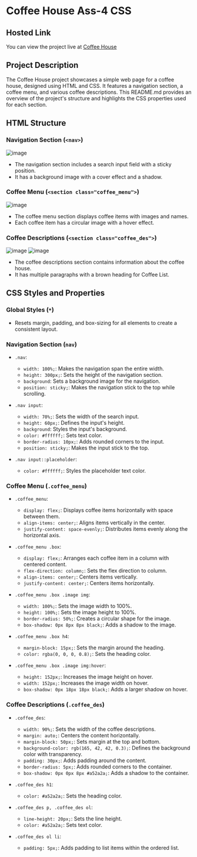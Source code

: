 # Coffee House Ass-4 CSS

## Hosted Link
You can view the project live at [Coffee House](https://saifulislam05.github.io/coffee-house/)

## Project Description
The Coffee House project showcases a simple web page for a coffee house, designed using HTML and CSS. It features a navigation section, a coffee menu, and various coffee descriptions. This README.md provides an overview of the project's structure and highlights the CSS properties used for each section.

## HTML Structure

### Navigation Section (`<nav>`)
![image](https://github.com/saifulislam05/coffee-house/assets/73392705/4f4e9440-de70-4587-9858-513646118c9b)

- The navigation section includes a search input field with a sticky position.
- It has a background image with a cover effect and a shadow.

### Coffee Menu (`<section class="coffee_menu">`)
![image](https://github.com/saifulislam05/coffee-house/assets/73392705/b44375a2-70c8-42ac-874c-9dd4f2f7c794)

- The coffee menu section displays coffee items with images and names.
- Each coffee item has a circular image with a hover effect.

### Coffee Descriptions (`<section class="coffee_des">`)
![image](https://github.com/saifulislam05/coffee-house/assets/73392705/18bc1a38-5446-42e1-82a9-9a1c3d676859)
![image](https://github.com/saifulislam05/coffee-house/assets/73392705/9daf1608-f7b1-44ed-9c05-d5bd88754d22)

- The coffee descriptions section contains information about the coffee house.
- It has multiple paragraphs with a brown heading for Coffee List.

## CSS Styles and Properties

### Global Styles (`*`)
- Resets margin, padding, and box-sizing for all elements to create a consistent layout.

### Navigation Section (`nav`)
- `.nav`:
  - `width: 100%;`: Makes the navigation span the entire width.
  - `height: 300px;`: Sets the height of the navigation section.
  - `background`: Sets a background image for the navigation.
  - `position: sticky;`: Makes the navigation stick to the top while scrolling.
  
- `.nav input`:
  - `width: 70%;`: Sets the width of the search input.
  - `height: 60px;`: Defines the input's height.
  - `background`: Styles the input's background.
  - `color: #ffffff;`: Sets text color.
  - `border-radius: 10px;`: Adds rounded corners to the input.
  - `position: sticky;`: Makes the input stick to the top.
  
- `.nav input::placeholder`:
  - `color: #ffffff;`: Styles the placeholder text color.

### Coffee Menu (`.coffee_menu`)
- `.coffee_menu`:
  - `display: flex;`: Displays coffee items horizontally with space between them.
  - `align-items: center;`: Aligns items vertically in the center.
  - `justify-content: space-evenly;`: Distributes items evenly along the horizontal axis.

- `.coffee_menu .box`:
  - `display: flex;`: Arranges each coffee item in a column with centered content.
  - `flex-direction: column;`: Sets the flex direction to column.
  - `align-items: center;`: Centers items vertically.
  - `justify-content: center;`: Centers items horizontally.

- `.coffee_menu .box .image img`:
  - `width: 100%;`: Sets the image width to 100%.
  - `height: 100%;`: Sets the image height to 100%.
  - `border-radius: 50%;`: Creates a circular shape for the image.
  - `box-shadow: 0px 8px 8px black;`: Adds a shadow to the image.

- `.coffee_menu .box h4`:
  - `margin-block: 15px;`: Sets the margin around the heading.
  - `color: rgba(0, 0, 0, 0.8);`: Sets the heading color.

- `.coffee_menu .box .image img:hover`:
  - `height: 152px;`: Increases the image height on hover.
  - `width: 152px;`: Increases the image width on hover.
  - `box-shadow: 0px 18px 18px black;`: Adds a larger shadow on hover.

### Coffee Descriptions (`.coffee_des`)
- `.coffee_des`:
  - `width: 90%;`: Sets the width of the coffee descriptions.
  - `margin: auto;`: Centers the content horizontally.
  - `margin-block: 50px;`: Sets margin at the top and bottom.
  - `background-color: rgb(165, 42, 42, 0.3);`: Defines the background color with transparency.
  - `padding: 30px;`: Adds padding around the content.
  - `border-radius: 5px;`: Adds rounded corners to the container.
  - `box-shadow: 0px 0px 8px #a52a2a;`: Adds a shadow to the container.

- `.coffee_des h1`:
  - `color: #a52a2a;`: Sets the heading color.

- `.coffee_des p, .coffee_des ol`:
  - `line-height: 20px;`: Sets the line height.
  - `color: #a52a2a;`: Sets text color.

- `.coffee_des ol li`:
  - `padding: 5px;`: Adds padding to list items within the ordered list.
